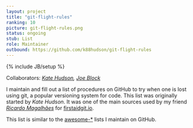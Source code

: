 ```yaml
---
layout: project
title: "git-flight-rules"
ranking: 10
picture: git-flight-rules.png
status: ongoing
stub: List
role: Maintainer
outbound: https://github.com/k88hudson/git-flight-rules
---
```

{% include JB/setup %}

Collaborators: _[Kate Hudson](https://github.com/k88hudson), [Joe Block](https://github.com/unixorn)_

I maintain and fill out a list of procedures on GitHub to try when one is lost using git, a popular versioning system for code. This list was originally started by _Kate Hudson_. It was one of the main sources used by my friend _[Ricardo Magalhães](http://firstaidgit.io)_ for [firstaidgit.io](http://firstaidgit.io/).

This list is similar to the [awesome-*](../awesome) lists I maintain on GitHub.